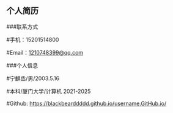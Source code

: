 ## 个人简历
###联系方式

 #手机：15201514800
 
 #Email：1210748399@qq.com

###个人信息

 #宁麒丞/男/2003.5.16
 
 #本科/厦门大学/计算机 2021-2025
 
 #Github: https://blackbearddddd.github.io/username.GitHub.io/
